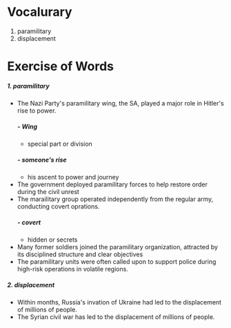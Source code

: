 # Vocalurary
1. paramilitary
2. displacement

# Exercise of Words
##### 1. paramilitary
- The Nazi Party's paramilitary wing, the SA, played a major role in Hitler's rise to power.
	 ##### - Wing
	- special part or division
	 ##### - someone's rise
	- his ascent to power and journey
- The government deployed paramilitary forces to help restore order during the civil unrest
 - The marailitary group operated independently from the regular army, conducting covert oprations.
	  ##### - covert
	  - hidden or secrets
- Many former soldiers joined the paramilitary organization, attracted by its disciplined structure and clear objectives
- The paramilitary units were often called upon to support police during high-risk operations in volatile regions.
##### 2. displacement
- Within months, Russia's invation of Ukraine had led to the displacement of millions of people.
- The Syrian civil war has led to the displacement of millions of people.
